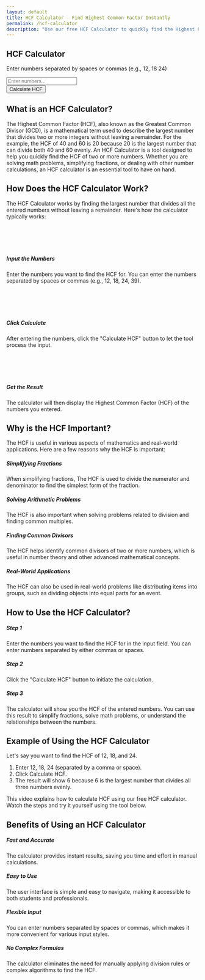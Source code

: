 ```yaml
---
layout: default
title: HCF Calculator - Find Highest Common Factor Instantly
permalink: /hcf-calculator
description: "Use our free HCF Calculator to quickly find the Highest Common Factor (HCF) of two or more numbers. Fast, accurate, and easy to use—perfect for students."
---
```

<!-- Icons -->
<link rel="stylesheet" href="https://cdnjs.cloudflare.com/ajax/libs/font-awesome/6.4.0/css/all.min.css">
 <div class="container py-5">
    <div class="card mx-auto p-4 shadow-sm" style="max-width: 600px;">
      <h2 class="text-center mb-3 text-primary">
        <i class="fas fa-calculator me-2"></i>HCF Calculator
      </h2>
      <p class="text-center text-muted">Enter numbers separated by spaces or commas (e.g., 12, 18 24)</p>
      <div class="mb-3">
        <input type="text" id="numbersInput" class="form-control" placeholder="Enter numbers..." />
      </div>
      <div class="d-grid mb-3">
        <button class="btn btn-success" onclick="calculateHCF()">
          <i class="fas fa-equals me-1"></i>Calculate HCF
        </button>
      </div>
      <div id="result" class="text-center fs-1 fw-semibold text-primary"></div>
    </div>




<!-- What is HCF -->
<section class="p-4">
<div class="card shadow border-0">
   <div class="d-flex align-items-center p-4">
      <div class="bg-primary text-white rounded-circle p-3 me-3"><i class="fas fa-question-circle fa-2x"></i></div>
         <h2 class="mb-0">What is an HCF Calculator?</h2>
         </div>
                        <div class="card-body">
                            <p class="card-text">The Highest Common Factor (HCF), also known as the Greatest Common Divisor (GCD), is a mathematical term used to describe the largest number that divides two or more integers without leaving a remainder. For the example, the HCF of 40 and 60 is 20 because 20 is the largest number that can divide both 40 and 60 evenly. An HCF Calculator is a tool designed to help you quickly find the HCF of two or more numbers. Whether you are solving math problems, simplifying fractions, or dealing with other number calculations, an HCF calculator is an essential tool to have on hand.
                            </p>
                        </div>
                    </div>
                </section>

 <!-- How it works -->
<section class="p-4">
 <div class="card shadow border-0">
                    <div class="d-flex align-items-center p-4">
                        <div class="bg-primary text-white rounded-circle p-3 me-3">
                            <i class="fas fa-cogs fa-2x"></i>
                        </div>
                        <h2 class="mb-0">How Does the HCF Calculator Work?</h2>
                    </div>
                        <div class="card-body">
                            <p class="card-text">The HCF Calculator works by finding the largest number that divides all the entered numbers without leaving a remainder. Here's how the calculator typically works: </p>
                            <div class="row mt-4">
                                <div class="col-md-4 mb-4">
                                    <div class="text-center p-3 border rounded bg-light">
                                        <div class="bg-primary text-white rounded-circle mx-auto d-flex align-items-center justify-content-center" style="width: 60px; height: 60px;">
                                            <i class="fas fa-keyboard fa-lg"></i>
                                        </div>
                                        <h5 class="mt-3">Input the Numbers</h5>
                                        <p>Enter the numbers you want to find the HCF for. You can enter the numbers separated by spaces or commas (e.g., 12, 18, 24, 39).</p>
                                    </div>
                                </div>
                                <div class="col-md-4 mb-4">
                                    <div class="text-center p-3 border rounded bg-light">
                                        <div class="bg-primary text-white rounded-circle mx-auto d-flex align-items-center justify-content-center" style="width: 60px; height: 60px;">
                                            <i class="fas fa-calculator fa-lg"></i>
                                        </div>
                                        <h5 class="mt-3">Click Calculate</h5>
                                        <p>After entering the numbers, click the "Calculate HCF" button to let the tool process the input.</p>
                                    </div>
                                </div>
                                <div class="col-md-4 mb-4">
                                    <div class="text-center p-3 border rounded bg-light">
                                        <div class="bg-primary text-white rounded-circle mx-auto d-flex align-items-center justify-content-center" style="width: 60px; height: 60px;">
                                            <i class="fas fa-chart-bar fa-lg"></i>
                                        </div>
                                        <h5 class="mt-3">Get the Result</h5>
                                        <p>The calculator will then display the Highest Common Factor (HCF) of the numbers you entered.</p>
                                    </div>
                                </div>
                            </div>
                        </div>
                    </div>
                </section>
  <!-- Importance -->
<section class="p-4">
<div class="card shadow border-0">
                     <div class="d-flex align-items-center p-4">
                        <div class="bg-primary text-white rounded-circle p-3 me-3">
                            <i class="fas fa-star fa-2x"></i>
                        </div>
                        <h2 class="mb-0">Why is the HCF Important?</h2>
                    </div>
                        <div class="card-body">
                            <p class="card-text">
                                The HCF is useful in various aspects of mathematics and real-world applications. 
                                Here are a few reasons why the HCF is important:
                            </p>
                            <div class="row mt-4">
                                <div class="col-md-6 mb-4">
                                    <div class="d-flex">
                                        <div class="me-3 text-primary">
                                            <i class="fas fa-check-circle fa-2x"></i>
                                        </div>
                                        <div>
                                            <h5>Simplifying Fractions</h5>
                                            <p>When simplifying fractions, The HCF is used to divide the numerator and denominator to find the simplest form of the fraction.</p>
                                        </div>
                                    </div>
                                </div>
                                <div class="col-md-6 mb-4">
                                    <div class="d-flex">
                                        <div class="me-3 text-primary">
                                            <i class="fas fa-check-circle fa-2x"></i>
                                        </div>
                                        <div>
                                            <h5>Solving Arithmetic Problems</h5>
                                            <p>The HCF is also important when solving problems related to division and finding common multiples.</p>
                                        </div>
                                    </div>
                                </div>
                                <div class="col-md-6 mb-4">
                                    <div class="d-flex">
                                        <div class="me-3 text-primary">
                                            <i class="fas fa-check-circle fa-2x"></i>
                                        </div>
                                        <div>
                                            <h5>Finding Common Divisors</h5>
                                            <p>The HCF helps identify common divisors of two or more numbers, which is useful in number theory and other advanced mathematical concepts.</p>
                                        </div>
                                    </div>
                                </div>
                                <div class="col-md-6 mb-4">
                                    <div class="d-flex">
                                        <div class="me-3 text-primary">
                                            <i class="fas fa-check-circle fa-2x"></i>
                                        </div>
                                        <div>
                                            <h5>Real-World Applications</h5>
                                            <p>The HCF can also be used in real-world problems like distributing items into groups, such as dividing objects into equal parts for an event.</p>
                                        </div>
                                    </div>
                                </div>
                            </div>
                        </div>
                    </div>
                </section>
 <!-- How to Use -->
<section class="p-4">
<div class="card shadow border-0">
                     <div class="d-flex align-items-center p-4">
                        <div class="bg-primary text-white rounded-circle p-3 me-3">
                            <i class="fas fa-user fa-2x"></i>
                        </div>
                        <h2 class="mb-0">How to Use the HCF Calculator?</h2>
                    </div>
                        <div class="card-body">
                            <div class="row">
                                <div class="col-md-4 mb-4">
                                    <div class="card h-100 border-primary">
                                        <div class="card-header bg-primary text-white">
                                            <h5 class="mb-0">Step 1</h5>
                                        </div>
                                        <div class="card-body">
                                            <p>Enter the numbers you want to find the HCF for in the input field. You can enter numbers separated by either commas or spaces.</p>
                                        </div>
                                    </div>
                                </div>
                                <div class="col-md-4 mb-4">
                                    <div class="card h-100 border-primary">
                                        <div class="card-header bg-primary text-white">
                                            <h5 class="mb-0">Step 2</h5>
                                        </div>
                                        <div class="card-body">
                                            <p>Click the "Calculate HCF" button to initiate the calculation.</p>
                                        </div>
                                    </div>
                                </div>
                                <div class="col-md-4 mb-4">
                                    <div class="card h-100 border-primary">
                                        <div class="card-header bg-primary text-white">
                                            <h5 class="mb-0">Step 3</h5>
                                        </div>
                                        <div class="card-body">
                                            <p>The calculator will show you the HCF of the entered numbers. You can use this result to simplify fractions, solve math problems, or understand the relationships between the numbers.</p>
                                        </div>
                                    </div>
                                </div>
                            </div>
                        </div>
                    </div>
                </section>

<!-- Example -->
<section class="p-4">
 <div class="card shadow border-0">
                     <div class="d-flex align-items-center p-4">
                        <div class="bg-primary text-white rounded-circle p-3 me-3">
                            <i class="fas fa-lightbulb fa-2x"></i>
                        </div>
                        <h2 class="mb-0">Example of Using the HCF Calculator</h2>
                    </div>
                        <div class="card-body">
                            <p class="card-text"> Let's say you want to find the HCF of 12, 18, and 24.</p>
                            <ol>
                                <li>Enter 12, 18, 24 (separated by a comma or space).</li>
                                <li>Click Calculate HCF.</li>
                                <li>The result will show 6 because 6 is the largest number that divides all three numbers evenly.</li>
                            </ol>
                            <div class="alert alert-info mt-4">
                                <i class="fas fa-info-circle me-2"></i>
                                This video explains how to calculate HCF using our free HCF calculator. 
                                Watch the steps and try it yourself using the tool below.
                            </div>
                        </div>
                    </div>
                </section>

<!-- Benefits -->
<section class="p-4">
 <div class="card shadow border-0">
                    <div class="d-flex align-items-center p-4">
                        <div class="bg-primary text-white rounded-circle p-3 me-3">
                            <i class="fas fa-medal fa-2x"></i>
                        </div>
                        <h2 class="mb-0">Benefits of Using an HCF Calculator</h2>
                    </div>
                        <div class="card-body">
                            <div class="row">
                                <div class="col-md-6 mb-4">
                                    <div class="card h-100">
                                        <div class="card-body text-center">
                                            <i class="fas fa-bolt fa-3x text-primary mb-3"></i>
                                            <h5>Fast and Accurate</h5>
                                            <p>The calculator provides instant results, saving you time and effort in manual calculations.</p>
                                        </div>
                                    </div>
                                </div>
                                <div class="col-md-6 mb-4">
                                    <div class="card h-100">
                                        <div class="card-body text-center">
                                            <i class="fas fa-users fa-3x text-primary mb-3"></i>
                                            <h5>Easy to Use</h5>
                                            <p>The user interface is simple and easy to navigate, making it accessible to both students and professionals.</p>
                                        </div>
                                    </div>
                                </div>
                                <div class="col-md-6 mb-4">
                                    <div class="card h-100">
                                        <div class="card-body text-center">
                                            <i class="fas fa-keyboard fa-3x text-primary mb-3"></i>
                                            <h5>Flexible Input</h5>
                                            <p>You can enter numbers separated by spaces or commas, which makes it more convenient for various input styles.</p>
                                        </div>
                                    </div>
                                </div>
                                <div class="col-md-6 mb-4">
                                    <div class="card h-100">
                                        <div class="card-body text-center">
                                            <i class="fas fa-brain fa-3x text-primary mb-3"></i>
                                            <h5>No Complex Formulas</h5>
                                            <p>The calculator eliminates the need for manually applying division rules or complex algorithms to find the HCF.</p>
                                        </div>
                                    </div>
                                </div>
                            </div>
                        </div>
                    </div>
                </section>









<script src="{{ '/assets/js/hcf-calc.js' | relative_url }}"></script>
